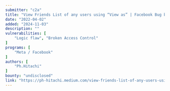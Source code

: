 ```yaml
---
submitter: "c2a"
title: "View Friends List of any users using “View as” | Facebook Bug bounty"
date: "2022-04-02"
added: "2024-11-03"
description: ""
vulnerabilities: [
    "Logic flaw", "Broken Access Control"
]
programs: [
    "Meta / Facebook"
]
authors: [
    "Ph.Hitachi"
]
bounty: "undisclosed"
link: "https://ph-hitachi.medium.com/view-friends-list-of-any-users-using-view-as-facebook-bug-bounty-edeb6af5640b"
---
```




